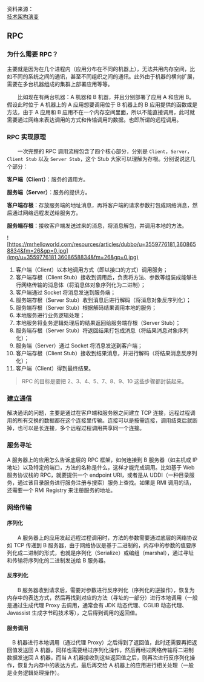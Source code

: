 资料来源：<br/>
[技术架构演变](https://mrhelloworld.com/dubbo/#%E6%8A%80%E6%9C%AF%E6%9E%B6%E6%9E%84%E6%BC%94%E5%8F%98)


## RPC
### 为什么需要 RPC？

主要就是因为在几个进程内（应用分布在不同的机器上），无法共用内存空间，比如不同的系统之间的通讯，甚至不同组织之间的通讯。此外由于机器的横向扩展，需要在多台机器组成的集群上部署应用等等。

　　比如现在有两台机器：A 机器和 B 机器，并且分别部署了应用 A 和应用 B。假设此时位于 A 机器上的 A 应用想要调用位于 B 机器上的 B 应用提供的函数或是方法，由于 A 应用和 B 应用不在一个内存空间里面，所以不能直接调用，此时就需要通过网络来表达调用的方式和传输调用的数据。也即所谓的远程调用。

### RPC 实现原理

　　一次完整的 RPC 调用流程包含了四个核心部分，分别是 `Client`，`Server`，`Client Stub` 以及 `Server Stub`，这个 Stub 大家可以理解为存根。分别说说这几个部分：

**客户端（Client）**：服务的调用方。

**服务端（Server）**：服务的提供方。

**客户端存根**：存放服务端的地址消息，再将客户端的请求参数打包成网络消息，然后通过网络远程发送给服务方。

**服务端存根**：接收客户端发送过来的消息，将消息解包，并调用本地的方法。

![https://mrhelloworld.com/resources/articles/dubbo/u=3559776181,3608658834&fm=26&gp=0.jpg](img/u=3559776181,3608658834&fm=26&gp=0.jpg)

1. 客户端（Client）以本地调用方式（即以接口的方式）调用服务；
2. 客户端存根（Client Stub）接收到调用后，负责将方法、参数等组装成能够进行网络传输的消息体（将消息体对象序列化为二进制）；
3. 客户端通过 Socket 将消息发送到服务端；
4. 服务端存根（Server Stub）收到消息后进行解码（将消息对象反序列化）；
5. 服务端存根（Server Stub）根据解码结果调用本地的服务；
6. 本地服务进行业务逻辑处理；
7. 本地服务将业务逻辑处理后的结果返回给服务端存根（Server Stub）；
8. 服务端存根（Server Stub）将返回结果打包成消息（将结果消息对象序列化）；
9. 服务端（Server）通过 Socket 将消息发送到客户端；
10. 客户端存根（Client Stub）接收到结果消息，并进行解码（将结果消息反序列化）；
11. 客户端（Client）得到最终结果。

> RPC 的目标是要把 2、3、4、5、7、8、9、10 这些步骤都封装起来。

### 建立通信

解决通讯的问题，主要是通过在客户端和服务器之间建立 TCP 连接，远程过程调用的所有交换的数据都在这个连接里传输。连接可以是按需连接，调用结束后就断掉，也可以是长连接，多个远程过程调用共享同一个连接。

### 服务寻址

A 服务器上的应用怎么告诉底层的 RPC 框架，如何连接到 B 服务器（如主机或 IP 地址）以及特定的端口，方法的名称是什么，这样才能完成调用。比如基于 Web 服务协议栈的 RPC，就要提供一个 endpoint URI，或者是从 UDDI（一种目录服务，通过该目录服务进行服务注册与搜索）服务上查找。如果是 RMI 调用的话，还需要一个 RMI Registry 来注册服务的地址。

### 网络传输

#### 序列化

　　A 服务器上的应用发起远程过程调用时，方法的参数需要通过底层的网络协议如 TCP 传递到 B 服务器，由于网络协议是基于二进制的，内存中的参数的值要序列化成二进制的形式，也就是序列化（Serialize）或编组（marshal），通过寻址和传输将序列化的二进制发送给 B 服务器。

#### 反序列化

　　B 服务器收到请求后，需要对参数进行反序列化（序列化的逆操作），恢复为内存中的表达方式，然后再找到对应的方法（寻址的一部分）进行本地调用（一般是通过生成代理 Proxy 去调用，通常会有 JDK 动态代理、CGLIB 动态代理、Javassist 生成字节码技术等），之后得到调用的返回值。

#### 服务调用

　B 机器进行本地调用（通过代理 Proxy）之后得到了返回值，此时还需要再把返回值发送回 A 机器，同样也需要经过序列化操作，然后再经过网络传输将二进制数据发送回 A 机器，而当 A 机器接收到这些返回值之后，则再次进行反序列化操作，恢复为内存中的表达方式，最后再交给 A 机器上的应用进行相关处理（一般是业务逻辑处理操作）。